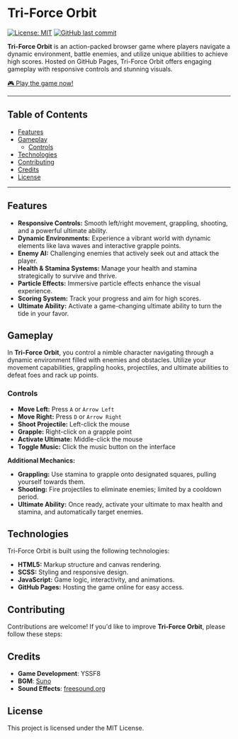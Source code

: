 # Tri-Force Orbit

[![License: MIT](https://img.shields.io/badge/License-MIT-yellow.svg)](LICENSE)
[![GitHub last commit](https://img.shields.io/github/last-commit/yssf8/tri-force-orbit)](https://github.com/yssf8/tri-force-orbit/commits/main)

**Tri-Force Orbit** is an action-packed browser game where players navigate a dynamic environment, battle enemies, and utilize unique abilities to achieve high scores. Hosted on GitHub Pages, Tri-Force Orbit offers engaging gameplay with responsive controls and stunning visuals.

[🎮 Play the game now!](https://yssf8.github.io/tri-force-orbit)

---

## Table of Contents

- [Features](#features)
- [Gameplay](#gameplay)
  - [Controls](#controls)
- [Technologies](#technologies)
- [Contributing](#contributing)
- [Credits](#credits)
- [License](#license)

---

## Features

- **Responsive Controls:** Smooth left/right movement, grappling, shooting, and a powerful ultimate ability.
- **Dynamic Environments:** Experience a vibrant world with dynamic elements like lava waves and interactive grapple points.
- **Enemy AI:** Challenging enemies that actively seek out and attack the player.
- **Health & Stamina Systems:** Manage your health and stamina strategically to survive and thrive.
- **Particle Effects:** Immersive particle effects enhance the visual experience.
- **Scoring System:** Track your progress and aim for high scores.
- **Ultimate Ability:** Activate a game-changing ultimate ability to turn the tide in your favor.

## Gameplay

In **Tri-Force Orbit**, you control a nimble character navigating through a dynamic environment filled with enemies and obstacles. Utilize your movement capabilities, grappling hooks, projectiles, and ultimate abilities to defeat foes and rack up points.

### Controls

- **Move Left:** Press `A` or `Arrow Left`
- **Move Right:** Press `D` or `Arrow Right`
- **Shoot Projectile:** Left-click the mouse
- **Grapple:** Right-click on a grapple point
- **Activate Ultimate:** Middle-click the mouse
- **Toggle Music:** Click the music button on the interface

**Additional Mechanics:**

- **Grappling:** Use stamina to grapple onto designated squares, pulling yourself towards them.
- **Shooting:** Fire projectiles to eliminate enemies; limited by a cooldown period.
- **Ultimate Ability:** Once ready, activate your ultimate to max health and stamina, and automatically target enemies.

## Technologies

Tri-Force Orbit is built using the following technologies:

- **HTML5:** Markup structure and canvas rendering.
- **SCSS:** Styling and responsive design.
- **JavaScript:** Game logic, interactivity, and animations.
- **GitHub Pages:** Hosting the game online for easy access.

## Contributing

Contributions are welcome! If you'd like to improve **Tri-Force Orbit**, please follow these steps:

## Credits

- **Game Development**: YSSF8
- **BGM**: [Suno](https://suno.com/)
- **Sound Effects**: [freesound.org](https://freesound.org)

## License

This project is licensed under the MIT License.
